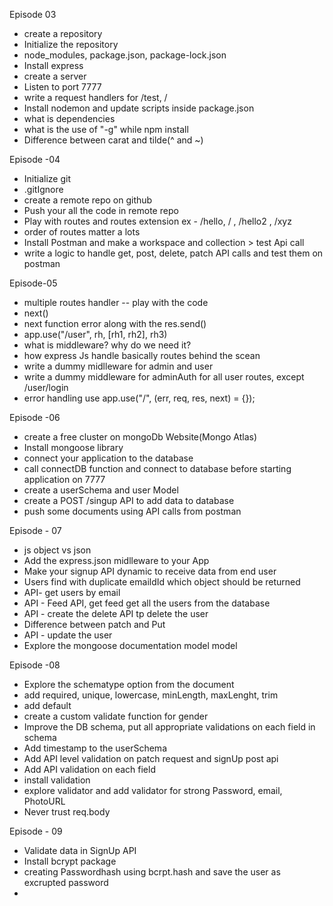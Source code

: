 Episode 03
- create a repository
- Initialize the repository 
- node_modules, package.json, package-lock.json
- Install express
- create a server
- Listen to port 7777
- write a request handlers for /test, /
- Install nodemon and update scripts inside package.json
- what is dependencies
- what is the use of "-g" while npm install
- Difference between carat and tilde(^ and ~)


Episode -04
- Initialize git
- .gitIgnore
- create a remote repo on github
- Push your all the code in remote repo
- Play with routes and routes extension ex - /hello, / , /hello2 , /xyz
- order of routes matter a lots
- Install Postman and make a workspace and collection > test Api call
- write a logic to handle get, post, delete, patch API calls and test them on postman


Episode-05
- multiple routes handler -- play with the code
- next()
- next function error along with the res.send()
- app.use("/user", rh, [rh1, rh2], rh3)
- what is middleware? why do we need it?
- how express Js handle basically routes behind the scean
- write a dummy midlleware for admin and user
- write a dummy middleware for adminAuth for all user routes, except  /user/login
- error handling use app.use("/", (err, req, res, next) = {});


Episode -06
- create a free cluster on mongoDb Website(Mongo Atlas)
- Install mongoose library
- connect your application to the database 
- call connectDB function and connect to database before starting application on 7777
- create a userSchema and user Model
- create a POST /singup API to add data to database
- push some documents using API calls from postman 


Episode - 07
- js object vs json
- Add the express.json midlleware to your App
- Make your signup API dynamic to receive data from end user
- Users find with duplicate emaildId which object should be returned 
- API- get users by email
- API - Feed API, get feed get all the users from the database
- API - create the delete API tp delete the user
- Difference between patch and Put
- API - update the user
- Explore the mongoose documentation model model


Episode -08
- Explore the schematype option from the document
- add required, unique, lowercase, minLength, maxLenght, trim 
- add default
- create a custom validate function for gender
- Improve the DB schema, put all appropriate validations on each field in schema
- Add timestamp to the userSchema
- Add API level validation on patch request and signUp post api
- Add API validation on each field
- install validation
- explore validator and add validator for strong Password, email, PhotoURL
- Never trust req.body


Episode - 09
- Validate data in SignUp API
- Install bcrypt package 
- creating Passwordhash using bcrpt.hash and save the user as excrupted password
- 
